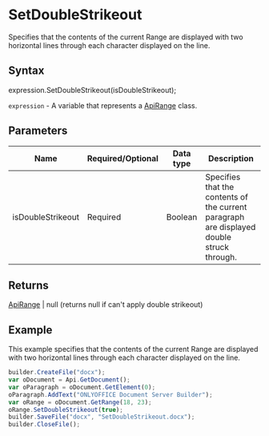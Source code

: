 # SetDoubleStrikeout

Specifies that the contents of the current Range are displayed with two horizontal lines through each character displayed on the line.

## Syntax

expression.SetDoubleStrikeout(isDoubleStrikeout);

`expression` - A variable that represents a [ApiRange](../ApiRange.md) class.

## Parameters

| **Name** | **Required/Optional** | **Data type** | **Description** |
| ------------- | ------------- | ------------- | ------------- |
| isDoubleStrikeout | Required | Boolean | Specifies that the contents of the current paragraph are displayed double struck through. |

## Returns

[ApiRange](../ApiRange.md) &#124; null (returns null if can't apply double strikeout)

## Example

This example specifies that the contents of the current Range are displayed with two horizontal lines through each character displayed on the line.

```javascript
builder.CreateFile("docx");
var oDocument = Api.GetDocument();
var oParagraph = oDocument.GetElement(0);
oParagraph.AddText("ONLYOFFICE Document Server Builder");
var oRange = oDocument.GetRange(18, 23);
oRange.SetDoubleStrikeout(true);
builder.SaveFile("docx", "SetDoubleStrikeout.docx");
builder.CloseFile();
```